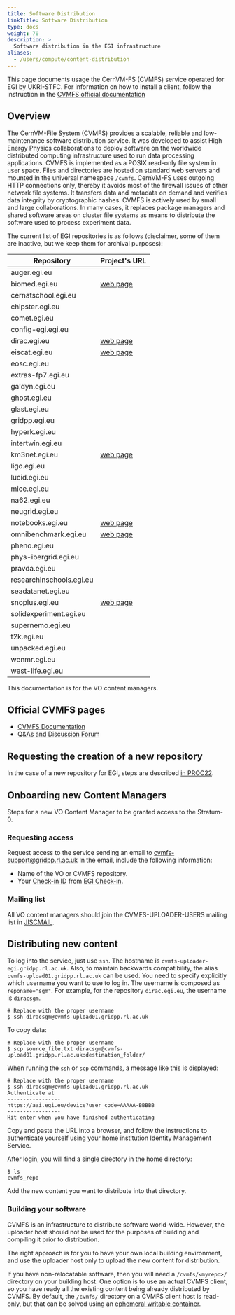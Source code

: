 ```yaml
---
title: Software Distribution
linkTitle: Software Distribution
type: docs
weight: 70
description: >
  Software distribution in the EGI infrastructure
aliases:
  - /users/compute/content-distribution
---
```


This page documents usage the CernVM-FS (CVMFS) service operated for EGI by UKRI-STFC.
For information on how to install a client, follow the instruction in the
[CVMFS official documentation](https://cvmfs.readthedocs.io/en/latest/cpt-configure.html)

## Overview

The CernVM-File System (CVMFS) provides a scalable, reliable and low-maintenance
software distribution service. It was developed to assist High Energy Physics
collaborations to deploy software on the worldwide distributed computing
infrastructure used to run data processing applications. CVMFS is implemented as
a POSIX read-only file system in user space. Files and directories are hosted on
standard web servers and mounted in the universal namespace `/cvmfs`. CernVM-FS
uses outgoing HTTP connections only, thereby it avoids most of the firewall
issues of other network file systems. It transfers data and metadata on demand
and verifies data integrity by cryptographic hashes. CVMFS is actively used by
small and large collaborations. In many cases, it replaces package managers and
shared software areas on cluster file systems as means to distribute the
software used to process experiment data.

The current list of EGI repositories is as follows
(disclaimer, some of them are inactive, but we keep them for archival purposes):

| Repository                    | Project's URL |
|-------------------------------|---------------|
| auger.egi.eu                  |               |
| biomed.egi.eu                 | [web page](https://vip.creatis.insa-lyon.fr/home.html) |
| cernatschool.egi.eu           |               |
| chipster.egi.eu               |               |
| comet.egi.eu                  |               |
| config-egi.egi.eu             |               |
| dirac.egi.eu                  | [web page](https://dirac.readthedocs.io/en/latest/) |
| eiscat.egi.eu                 | [web page](https://eiscat.se) |
| eosc.egi.eu                   |               |
| extras-fp7.egi.eu             |               |
| galdyn.egi.eu                 |               |
| ghost.egi.eu                  |               |
| glast.egi.eu                  |               |
| gridpp.egi.eu                 |               |
| hyperk.egi.eu                 |               |
| intertwin.egi.eu              |               |
| km3net.egi.eu                 | [web page](https://www.km3net.org/) |
| ligo.egi.eu                   |               |
| lucid.egi.eu                  |               |
| mice.egi.eu                   |               |
| na62.egi.eu                   |               |
| neugrid.egi.eu                |               |
| notebooks.egi.eu              | [web page](https://notebooks.egi.eu) |
| omnibenchmark.egi.eu          | [web page](https://omnibenchmark.org/) |
| pheno.egi.eu                  |               |
| phys-ibergrid.egi.eu          |               |
| pravda.egi.eu                 |               |
| researchinschools.egi.eu      |               |
| seadatanet.egi.eu             |               |
| snoplus.egi.eu                | [web page](https://snoplus.phy.queensu.ca) |
| solidexperiment.egi.eu        |               |
| supernemo.egi.eu              |               |
| t2k.egi.eu                    |               |
| unpacked.egi.eu               |               |
| wenmr.egi.eu                  |               |
| west-life.egi.eu              |               |

This documentation is for the VO content managers.

## Official CVMFS pages

- [CVMFS Documentation](https://cvmfs.readthedocs.io/en/latest/)
- [Q&As and Discussion Forum](https://cernvm-forum.cern.ch/)

## Requesting the creation of a new repository

In the case of a new repository for EGI, steps are described
[in PROC22](https://ims.egi.eu/display/EGIPP/PROC22+Support+for+CVMFS+replication+across+the+EGI+Infrastructure).

## Onboarding new Content Managers

Steps for a new VO Content Manager to be granted access to the Stratum-0.

### Requesting access

Request access to the service sending an email to cvmfs-support@gridpp.rl.ac.uk
In the email, include the following information:

- Name of the VO or CVMFS repository.
- Your [Check-in ID](../../../providers/check-in/sp/#1-community-user-identifier)
  from [EGI Check-in](../../aai/check-in/).

### Mailing list

All VO content managers should join the CVMFS-UPLOADER-USERS mailing list in
[JISCMAIL](https://www.jiscmail.ac.uk/cgi-bin/webadmin?A0=cvmfs-uploader-users).

## Distributing new content

To log into the service, just use `ssh`.
The hostname is `cvmfs-uploader-egi.gridpp.rl.ac.uk`.
Also, to maintain backwards compatibility,
the alias `cvmfs-upload01.gridpp.rl.ac.uk` can be used.
You need to specify explicitly which username you want to use to log in.
The username is composed as `reponame+"sgm"`.
For example, for the repository `dirac.egi.eu`, the username is `diracsgm`.

```shell
# Replace with the proper username
$ ssh diracsgm@cvmfs-upload01.gridpp.rl.ac.uk
```

To copy data:

```shell
# Replace with the proper username
$ scp source_file.txt diracsgm@cvmfs-upload01.gridpp.rl.ac.uk:destination_folder/
```

When running the `ssh` or `scp` commands, a message like this is displayed:

```shell
# Replace with the proper username
$ ssh diracsgm@cvmfs-upload01.gridpp.rl.ac.uk
Authenticate at
-----------------
https://aai.egi.eu/device?user_code=AAAAA-BBBBB
-----------------
Hit enter when you have finished authenticating
```

Copy and paste the URL into a browser, and follow the instructions to authenticate
yourself using your home institution Identity Management Service.

After login, you will find a single directory in the home directory:

```shell
$ ls
cvmfs_repo
```

Add the new content you want to distribute into that directory.

### Building your software

CVMFS is an infrastructure to distribute software world-wide. However, the
uploader host should not be used for the purposes of building and compiling it
prior to distribution.

The right approach is for you to have your own local building environment, and
use the uploader host only to upload the new content for distribution.

If you have non-relocatable software, then you will need a `/cvmfs/<myrepo>/`
directory on your building host. One option is to use an actual CVMFS client, so
you have ready all the existing content being already distributed by CVMFS. By
default, the `/cvmfs/` directory on a CVMFS client host is read-only, but that
can be solved using an
[ephemeral writable container](https://cvmfs.readthedocs.io/en/latest/cpt-enter.html).
